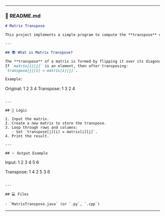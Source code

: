 
---

### 📄 **README.md**

```markdown
# Matrix Transpose

This project implements a simple program to compute the **transpose** of a matrix.

---

## 📚 What is Matrix Transpose?

The **transpose** of a matrix is formed by flipping it over its diagonal.  
If `matrix[i][j]` is an element, then after transposing:  
`transpose[j][i] = matrix[i][j]`.

Example:
```

Original:
1 2
3 4
Transpose:
1 3
2 4

```

---

## 🧠 Logic

1. Input the matrix.
2. Create a new matrix to store the transpose.
3. Loop through rows and columns:
   - Set `transpose[j][i] = matrix[i][j]`.
4. Print the result.

---

## ✨ Output Example

```

Input:
1 2 3
4 5 6

Transpose:
1 4
2 5
3 6

```

---

## 💻 Files

- `MatrixTranspose.java` (or `.py`, `.cpp`)

```

---

 